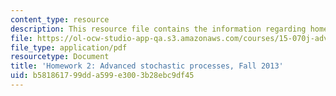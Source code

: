 ```yaml
---
content_type: resource
description: This resource file contains the information regarding homework 2.
file: https://ol-ocw-studio-app-qa.s3.amazonaws.com/courses/15-070j-advanced-stochastic-processes-fall-2013/b581861799dda599e3003b28ebc9df45_MIT15_070JF13_Homework2.pdf
file_type: application/pdf
resourcetype: Document
title: 'Homework 2: Advanced stochastic processes, Fall 2013'
uid: b5818617-99dd-a599-e300-3b28ebc9df45
---
```

